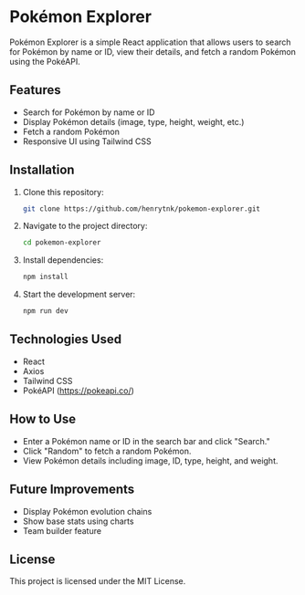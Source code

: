 # Pokémon Explorer

Pokémon Explorer is a simple React application that allows users to search for Pokémon by name or ID, view their details, and fetch a random Pokémon using the PokéAPI.

## Features
- Search for Pokémon by name or ID
- Display Pokémon details (image, type, height, weight, etc.)
- Fetch a random Pokémon
- Responsive UI using Tailwind CSS

## Installation

1. Clone this repository:
   ```sh
   git clone https://github.com/henrytnk/pokemon-explorer.git
   ```

2. Navigate to the project directory:
   ```sh
   cd pokemon-explorer
   ```

3. Install dependencies:
   ```sh
   npm install
   ```

4. Start the development server:
   ```sh
   npm run dev
   ```

## Technologies Used
- React
- Axios
- Tailwind CSS
- PokéAPI (https://pokeapi.co/)

## How to Use
- Enter a Pokémon name or ID in the search bar and click "Search."
- Click "Random" to fetch a random Pokémon.
- View Pokémon details including image, ID, type, height, and weight.

## Future Improvements
- Display Pokémon evolution chains
- Show base stats using charts
- Team builder feature

## License
This project is licensed under the MIT License.
